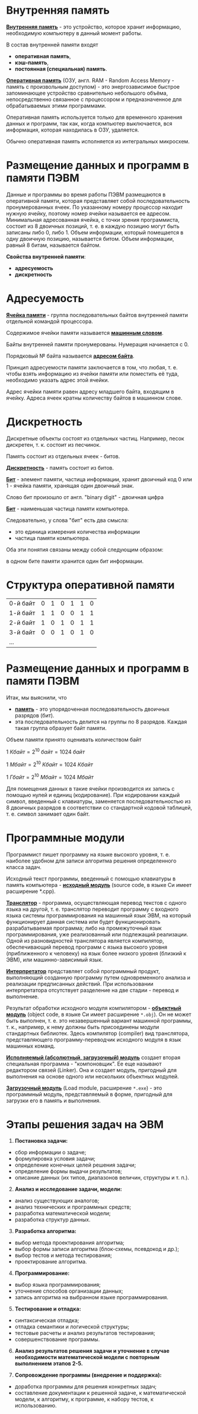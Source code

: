 <!--
# 2019-09-14_lecture.marktext
-->

# Внутренняя память

**<u>Внутренняя память</u>** - это устройство, которое хранит информацию, необходимую компьютеру в данный момент работы.

В состав внутренней памяти входят

- **оперативная память**,
- **кэш-память**,
- **постоянная (специальная) память**.

**<u>Оперативная память</u>** (ОЗУ, англ. RAM - Random Access Memory - память с произвольным доступом) - это энергозависимое быстрое запоминающее устройство сравнительно небольшого объёма, непосредственно связанное с процессором и предназначенное для обрабатываемых этими программами.

Оперативная память используется только для временного хранения данных и программ, так как, когда компьютер выключается, вся информация, которая находилась в ОЗУ, удаляется.

Обычно оперативная память исполняется из интегральных микросхем.

# Размещение данных и программ в памяти ПЭВМ

Данные и программы во время работы ПЭВМ размещаются в оперативной памяти, которая представляет собой последовательность пронумерованных ячеек. По указанному номеру процессор находит нужную ячейку, поэтому номер ячейки называется ее адресом. Минимальная адресованная ячейка, с точки зрения программиста, состоит из 8 двоичных позиций, т. е. в каждую позицию могут быть записаны либо 0, либо 1. Объем информации, который помещается в одну двоичную позицию, называется битом. Объем информации, равный 8 битам, называется байтом.

**Свойства внутренней памяти**:

- **адресуемость**
- **дискретность**

<div style="page-break-after: always"></div>

# Адресуемость

**<u>Ячейка памяти</u>** - группа последовательных байтов внутренней памяти отдельной командой процессора.

Содержимое ячейки памяти называется **<u>машинным словом</u>**.

Байты внутренней памяти пронумерованы. Нумерация начинается с 0.

Порядковый № байта называется **<u>адресом байта</u>**.

Принцип адресуемости памяти заключается в том, что любая, т. е. чтобы взять информацию из ячейки памяти или поместить её туда, необходимо указать адрес этой ячейки.

Адрес ячейки памяти равен адресу младшего байта, входящим в ячейку. Адреса ячеек кратны количеству байтов в машинном слове.

# Дискретность

Дискретные объекты состоят из отдельных частиц. Например, песок дискретен, т. к. состоит из песчинок.

Память состоит из отдельных ячеек - битов.

**<u>Дискретность</u>** - память состоит из битов.

**<u>Бит</u>** - элемент памяти, частица информации, хранит двоичный код 0 или 1 - ячейка памяти, хранящая один двоичный знак.

Слово бит произошло от англ. "binary digit" - двоичная цифра

**<u>Бит</u>** - наименьшая частица памяти компьютера.

Следовательно, у слова "бит" есть два смысла:

- это единица измерения количества информации
- частица памяти компьютера.

Оба эти понятия связаны между собой следующим образом:

в одном бите памяти хранится один бит информации.

<div style="page-break-after: always"></div>

# Структура оперативной памяти

|          |     |     |     |     |     |     |
| -------- | --- | --- | --- | --- | --- | --- |
| 0-й байт | 0   | 1   | 0   | 1   | 1   | 0   |
| 1-й байт | 1   | 1   | 0   | 0   | 1   | 1   |
| 2-й байт | 1   | 0   | 1   | 0   | 1   | 1   |
| 3-й байт | 0   | 0   | 1   | 0   | 1   | 0   |
| ...      |     |     |     |     |     |     |

# Размещение данных и программ в памяти ПЭВМ

Итак, мы выяснили, что

- **<u>память</u>** - это упорядоченная последовательность двоичных разрядов (бит).
- эта последовательность делится на группы по 8 разрядов. Каждая такая группа образует байт памяти.

Объем памяти принято оценивать количеством байт

$1~Кбайт = 2^{10}~байт = 1024~байт$

$1~Мбайт = 2^{10}~Кбайт = 1024~Кбайт$

$1~Гбайт = 2^{10}~Мбайт = 1024~Мбайт$

Для помещения данных в такие ячейки производится их запись с помощью нулей и единиц (кодирование). При кодировании каждый символ, введенный с клавиатуры, заменяется последовательностью из 8 двоичных разрядов в соответствии со стандартной кодовой таблицей, т. е. символ занимает один байт.

<div style="page-break-after: always"></div>

# Программные модули

Программист пишет программу на языке высокого уровня, т. е. наиболее удобном для записи алгоритма решения определенного класса задач.

Исходный текст программы, введенный с помощью клавиатуры в память компьютера - **<u>исходный модуль</u>** (source code, в языке Си имеет расширение *.cpp).

**<u>Транслятор</u>** - программа, осуществляющая перевод текстов с одного языка на другой, т. е. транслятор переводит программу с входного языка системы программирования на машинный язык ЭВМ, на который функционирует данная система или будет функционировать разрабатываемая программа; либо на промежуточный язык программирования, уже реализованный или подлежащий реализации. Одной из разновидностей транслятора является компилятор, обеспечивающий перевод программ с языка высокого уровня (приближенного к человеку) на язык более низкого уровня  (близкий к ЭВМ), или машинно-зависимый язык.

**<u>Интерпретатор</u>** представляет собой программный продукт, выполняющий созданную программу путем одновременного анализа и реализации предписанных действий. При использовании интерпретатора отсутствует разделение на две стадии - перевод и выполнение.

Результат обработки исходного модуля компилятором - **<u>объектный модуль</u>** (object code, в языке Си имеет расширение `*.obj`). Он не может быть выполнен, т. е. это незавершенный вариант машинной программы, т. к., например, к нему должны быть присоединены модули стандартных библиотек. Здесь компилятор (compiler) вид транслятора, представляющего программу-переводчик исходного модуля в язык машинных команд.

**<u>Исполняемый (абсолютный, загрузочный) модуль</u>** создает вторая специальная программа - "компоновщик". Ее еще называют редактором связей (Linker). Она и создает модуль, пригодный для выполнения на основе одного или нескольких объектных модулей.

**<u>Загрузочный модуль</u>** (Load module, расширение `*.exe`) - это программный модуль, представляемый в форме, пригодный для загрузки его в память и выполнения.

<div style="page-break-after: always"></div>

# Этапы решения задач на ЭВМ

1. **Постановка задачи:**
* сбор информации о задаче;
* формулировка условия задачи;
* определение конечных целей решения задачи;
* определение формы выдачи результатов;
* описание данных (их типов, диапазонов величин, структуры и т. п.).
2. **Анализ и исследование задачи, модели:**
* анализ существующих аналогов;
* анализ технических и программных средств;
* разработка математической модели;
* разработка структур данных.
3. **Разработка алгоритма:**
* выбор метода проектирования алгоритма;
* выбор формы записи алгоритма (блок-схемы, псевдокод и др.);
* выбор тестов и метода тестирования;
* проектирование алгоритма.
4. **Программирование:**
* выбор языка программирования;
* уточнение способов организации данных;
* запись алгоритма на выбранном языке программирования.
5. **Тестирование и отладка:**
* синтаксическая отладка;
* отладка семантики и логической структуры;
* тестовые расчеты и анализ результатов тестирования;
* совершенствование программы.

<div style="page-break-after: always"></div>

6. **Анализ результатов решения задачи и уточнение в случае необходимости математической модели с повторным выполнением этапов 2-5.**

7. **Сопровождение программы (внедрение и поддержка):**
* доработка программы для решения конкретных задач;
* составление документации к решенной задаче, к математической модели, к алгоритму, к программе, к набору тестов, к использованию.
